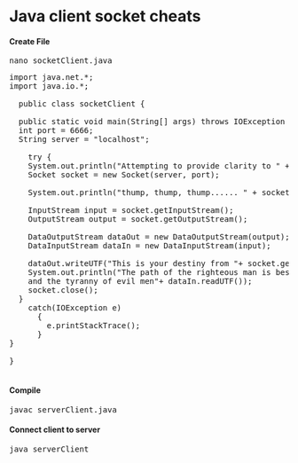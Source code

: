 Java client socket cheats
=========================

<h4>Create File</h4>
<pre>
nano socketClient.java
</pre>

<pre>
import java.net.*;
import java.io.*;

  public class socketClient {

  public static void main(String[] args) throws IOException {
  int port = 6666;
  String server = "localhost";

    try {
    System.out.println("Attempting to provide clarity to " + server + " on " + port);
    Socket socket = new Socket(server, port);

    System.out.println("thump, thump, thump...... " + socket.getRemoteSocketAddress());

    InputStream input = socket.getInputStream();
    OutputStream output = socket.getOutputStream();

    DataOutputStream dataOut = new DataOutputStream(output);
    DataInputStream dataIn = new DataInputStream(input);

    dataOut.writeUTF("This is your destiny from "+ socket.getLocalSocketAddress());
    System.out.println("The path of the righteous man is beset on all sides by the iniquities of the selfish 
    and the tyranny of evil men"+ dataIn.readUTF());
    socket.close();
  }
    catch(IOException e)
      {
        e.printStackTrace();
      }
}

}

</pre>

<h4>Compile</h4>
<pre>
javac serverClient.java
</pre>

<h4>Connect client to server</h4>
<pre>
java serverClient
</pre>

